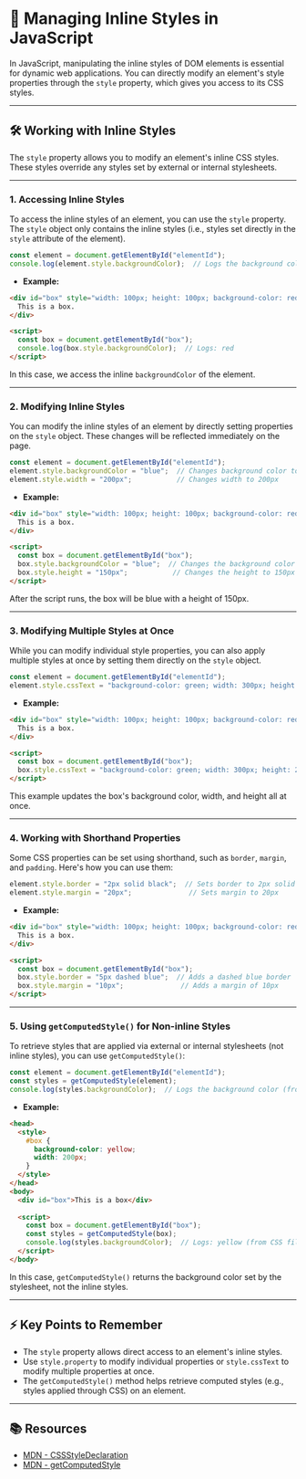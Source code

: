 # 🎨 Managing Inline Styles in JavaScript

In JavaScript, manipulating the inline styles of DOM elements is essential for dynamic web applications. You can directly modify an element's style properties through the `style` property, which gives you access to its CSS styles.

---

## 🛠️ Working with Inline Styles

The `style` property allows you to modify an element's inline CSS styles. These styles override any styles set by external or internal stylesheets.

---

### 1. **Accessing Inline Styles**

To access the inline styles of an element, you can use the `style` property. The `style` object only contains the inline styles (i.e., styles set directly in the `style` attribute of the element).

```javascript
const element = document.getElementById("elementId");
console.log(element.style.backgroundColor);  // Logs the background color (if set inline)
```

- **Example:**

```html
<div id="box" style="width: 100px; height: 100px; background-color: red;">
  This is a box.
</div>

<script>
  const box = document.getElementById("box");
  console.log(box.style.backgroundColor);  // Logs: red
</script>
```

In this case, we access the inline `backgroundColor` of the element.

---

### 2. **Modifying Inline Styles**

You can modify the inline styles of an element by directly setting properties on the `style` object. These changes will be reflected immediately on the page.

```javascript
const element = document.getElementById("elementId");
element.style.backgroundColor = "blue";  // Changes background color to blue
element.style.width = "200px";           // Changes width to 200px
```

- **Example:**

```html
<div id="box" style="width: 100px; height: 100px; background-color: red;">
  This is a box.
</div>

<script>
  const box = document.getElementById("box");
  box.style.backgroundColor = "blue";  // Changes the background color to blue
  box.style.height = "150px";           // Changes the height to 150px
</script>
```

After the script runs, the box will be blue with a height of 150px.

---

### 3. **Modifying Multiple Styles at Once**

While you can modify individual style properties, you can also apply multiple styles at once by setting them directly on the `style` object.

```javascript
const element = document.getElementById("elementId");
element.style.cssText = "background-color: green; width: 300px; height: 200px;";
```

- **Example:**

```html
<div id="box" style="width: 100px; height: 100px; background-color: red;">
  This is a box.
</div>

<script>
  const box = document.getElementById("box");
  box.style.cssText = "background-color: green; width: 300px; height: 200px;";  // Sets multiple styles
</script>
```

This example updates the box's background color, width, and height all at once.

---

### 4. **Working with Shorthand Properties**

Some CSS properties can be set using shorthand, such as `border`, `margin`, and `padding`. Here's how you can use them:

```javascript
element.style.border = "2px solid black";  // Sets border to 2px solid black
element.style.margin = "20px";              // Sets margin to 20px
```

- **Example:**

```html
<div id="box" style="width: 100px; height: 100px; background-color: red;">
  This is a box.
</div>

<script>
  const box = document.getElementById("box");
  box.style.border = "5px dashed blue";  // Adds a dashed blue border
  box.style.margin = "10px";              // Adds a margin of 10px
</script>
```

---

### 5. **Using `getComputedStyle()` for Non-inline Styles**

To retrieve styles that are applied via external or internal stylesheets (not inline styles), you can use `getComputedStyle()`:

```javascript
const element = document.getElementById("elementId");
const styles = getComputedStyle(element);
console.log(styles.backgroundColor);  // Logs the background color (from external styles)
```

- **Example:**

```html
<head>
  <style>
    #box {
      background-color: yellow;
      width: 200px;
    }
  </style>
</head>
<body>
  <div id="box">This is a box</div>
  
  <script>
    const box = document.getElementById("box");
    const styles = getComputedStyle(box);
    console.log(styles.backgroundColor);  // Logs: yellow (from CSS file)
  </script>
</body>
```

In this case, `getComputedStyle()` returns the background color set by the stylesheet, not the inline styles.

---

## ⚡ Key Points to Remember

- The `style` property allows direct access to an element's inline styles.
- Use `style.property` to modify individual properties or `style.cssText` to modify multiple properties at once.
- The `getComputedStyle()` method helps retrieve computed styles (e.g., styles applied through CSS) on an element.

---

## 📚 Resources

- [MDN - CSSStyleDeclaration](https://developer.mozilla.org/en-US/docs/Web/API/CSSStyleDeclaration)
- [MDN - getComputedStyle](https://developer.mozilla.org/en-US/docs/Web/API/Window/getComputedStyle)
